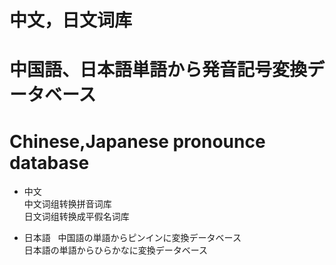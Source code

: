 # 中文，日文词库
# 中国語、日本語単語から発音記号変換データベース
# Chinese,Japanese pronounce database

- 中文  
 中文词组转换拼音词库  
 日文词组转换成平假名词库  

- 日本語  
 中国語の単語からピンインに変換データベース    
 日本語の単語からひらかなに変換データベース    

